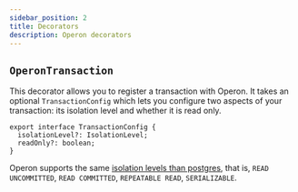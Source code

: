 ```yaml
---
sidebar_position: 2
title: Decorators
description: Operon decorators
---
```


## `OperonTransaction`

This decorator allows you to register a transaction with Operon. It takes an optional `TransactionConfig` which lets you configure two aspects of your transaction: its isolation level and whether it is read only.

```tsx
export interface TransactionConfig {
  isolationLevel?: IsolationLevel;
  readOnly?: boolean;
}
```

Operon supports the same [isolation levels than postgres](https://www.postgresql.org/docs/current/transaction-iso.html), that is, `READ UNCOMMITTED`, `READ COMMITTED`, `REPEATABLE READ`, `SERIALIZABLE`.
